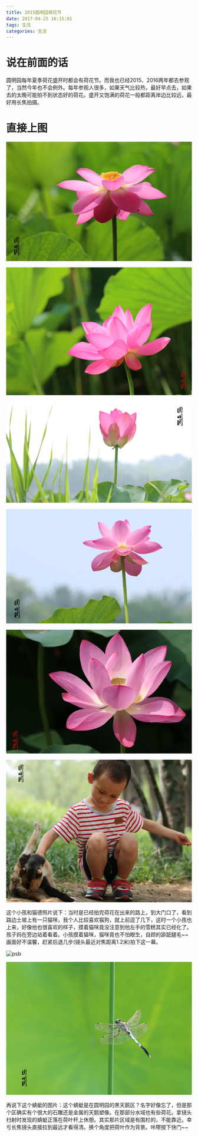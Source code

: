 ```yaml
---
title: 2015圆明园荷花节
date: 2017-04-25 16:15:01
tags: 生活
categories: 生活
---
```


# 说在前面的话

圆明园每年夏季荷花盛开时都会有荷花节。而我也已经2015、2016两年都去参观了，当然今年也不会例外。每年参观人很多，如果天气比较热，最好早点去，如果去的太晚可能拍不到状态好的荷花。盛开又饱满的荷花一般都距离岸边比较远，最好用长焦拍摄。

<!-- more -->

# 直接上图

![psb (2)](2015圆明园荷花节/psb2.jpeg)









![psb (3)](2015圆明园荷花节/psb3.jpeg)







![psb (4)](2015圆明园荷花节/psb4.jpeg)







![psb (5)](2015圆明园荷花节/psb5.jpeg)









![psb (6)](2015圆明园荷花节/psb6.jpeg)









![psb (7)](2015圆明园荷花节/psb7.jpeg)



这个小孩和猫德照片说下：当时是已经拍完荷花在出来的路上，到大门口了，看到路边土坡上有一只猫咪，我个人比较喜欢猫狗，就上前逗了几下，这时一个小孩也上来，好像他也很喜欢的样子，摸着猫咪竟没注意到他左手的雪糕其实已经化了。孩子妈在旁边站着看着。小孩摸着猫咪，猫咪竟也不怕眼生，自顾的舔舐腿毛~~画面好不温馨，赶紧后退几步(镜头最近对焦距离1.2米)拍下这一幕。







![psb](2015圆明园荷花节/psb.jpeg)











![psb (1)](2015圆明园荷花节/psb1.jpeg)



再说下这个蜻蜓的图片：这个蜻蜓是在圆明园的黑天鹅区？名字好像忘了，但是那个区确实有个很大的石雕还是金属的天鹅塑像。在那部分水域也有些荷花。拿镜头扫射时发现的蜻蜓正落在荷叶杆上休憩。其实那片区域是有围栏的，不能靠近。幸亏长焦镜头直接拉到最远才看得清。换个角度把荷叶作为背景。咔嚓按下快门~~







